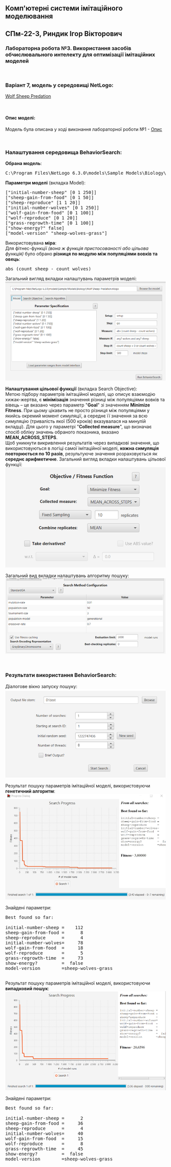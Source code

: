 ## Комп'ютерні системи імітаційного моделювання
## СПм-22-3, **Риндик Ігор Вікторович**

### Лабораторна робота №**3**. Використання засобів обчислювального интелекту для оптимізації імітаційних моделей

<br>

### Варіант 7, модель у середовищі NetLogo:
[Wolf Sheep Predation](http://www.netlogoweb.org/launch#http://www.netlogoweb.org/assets/modelslib/Sample%20Models/Biology/Wolf%20Sheep%20Predation.nlogo)

<br>

#### Опис моделі:
Модель була описана у ході виконання лабораторної роботи №1 - [Опис](https://github.com/IgorRyndik/Simulation1)

<br>

### Налаштування середовища BehaviorSearch:

**Обрана модель**:
<pre>
C:\Program Files\NetLogo 6.3.0\models\Sample Models\Biology\Wolf Sheep Predation.nlogo
</pre>

**Параметри моделі** (вкладка Model): 

<pre>
["initial-number-sheep" [0 1 250]]
["sheep-gain-from-food" [0 1 50]]
["sheep-reproduce" [1 1 20]]
["initial-number-wolves" [0 1 250]]
["wolf-gain-from-food" [0 1 100]]
["wolf-reproduce" [0 1 20]]
["grass-regrowth-time" [0 1 100]]
["show-energy?" false]
["model-version" "sheep-wolves-grass"]
</pre>

Використовувана **міра**:  
Для фітнес-функції *(вона ж функція пристосованості або цільова функція)* було обрано **різниця по модулю між популяціями вовків та овець**:
<pre>
abs (count sheep - count wolves)
</pre>

Загальний вигляд вкладки налаштувань параметрів моделі:
![Вкладка налаштувань параметрів моделі](example-parameters.png)

**Налаштування цільової функції** (вкладка Search Objective):  
Метою підбору параметрів імітаційної моделі, що описує взаємодію хижак-жертва, є **мінімізація** значення різниці між популяціями вовків та вівець – це вказано через параметр "**Goal**" зі значенням **Minimize Fitness**. При цьому цікавить не просто різниця між популяціями у якийсь окремий момент симуляції, а середнє її значення за всю симуляцію (тривалість якої (500 кроків) вказувалася на минулій вкладці). Для цього у параметрі "**Collected measure**", що визначає спосіб обліку значень обраного показника, вказано **MEAN_ACROSS_STEPS**.  
Щоб уникнути викривлення результатів через випадкові значення, що використовуються в логіці самої імітаційної моделі, **кожна симуляція повторюється по 10 разів**, результуюче значення розраховується як **середнє арифметичне**. 
Загальний вигляд вкладки налаштувань цільової функції:  
![Вкладка налаштувань цільової функції](example-objective.png)

Загальний вид вкладки налаштувань алгоритму пошуку:  
![Вкладка налаштувань пошуку](example-search.png)


<br>

### Результати використання BehaviorSearch:
Діалогове вікно запуску пошуку:  
![Вікно запуску пошуку](example-dialog.png)

Результат пошуку параметрів імітаційної моделі, використовуючи **генетичний алгоритм**:  
![Результати пошуку за допомогою ГА](ga_results.jpg)

Знайдені параметри:
<pre>
Best found so far:

initial-number-sheep =    112
sheep-gain-from-food =      8
sheep-reproduce      =      4
initial-number-wolves=     78
wolf-gain-from-food  =     18
wolf-reproduce       =      5
grass-regrowth-time  =     73
show-energy?         =  false
model-version        =sheep-wolves-grass

</pre>

Результат пошуку параметрів імітаційної моделі, використовуючи **випадковий пошук**:  
![Результати випадкового пошуку](example-result-rs.png)


Знайдені параметри:
<pre>
Best found so far:

initial-number-sheep =      2
sheep-gain-from-food =     36
sheep-reproduce      =      4
initial-number-wolves=     40
wolf-gain-from-food  =     15
wolf-reproduce       =      8
grass-regrowth-time  =     45
show-energy?         =  false
model-version        =sheep-wolves-grass

</pre>